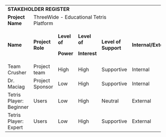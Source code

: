 <table>
<colgroup>
<col style="width: 21%" />
<col style="width: 36%" />
<col style="width: 12%" />
<col style="width: 12%" />
<col style="width: 17%" />
</colgroup>
<tbody>
<tr class="odd">
<td colspan="5"><strong>STAKEHOLDER REGISTER</strong></td>
</tr>
<tr class="even">
<td><strong>Project Name</strong></td>
<td colspan="4">ThreeWide - Educational Tetris Platform
 </td>
</tr>
<tr class="odd">
<td><strong>Name</strong></td>
<td><strong>Project Role</strong></td>
<td><p><strong>Level of</strong></p>
<p><strong>Power</strong></p></td>
<td><p><strong>Level of</strong></p>
<p><strong>Interest</strong></p></td>
<td><strong>Level of Support</strong></td>
<td><strong>Internal/External</strong></td>
</tr>

<tr>
<td>Team Crusher</td>
<td>Project team</td>
<td>High</td>
<td>High</td>
<td>Supportive</td>
<td>Internal</td>
</tr>
<tr>
<td>Dr. Maciag</td>
<td>Project Sponsor </td>
<td>Low</td>
<td>High</td>
<td>Supportive</td>
<td>Internal</td>
</tr>

<tr>
<td>Tetris Player: Beginner</td>
<td>Users</td>
<td>Low</td>
<td>High</td>
<td>Neutral</td>
<td>External</td>
</tr>
<tr>
<td>Tetris Player: Expert</td>
<td>Users</td>
<td>Low</td>
<td>High</td>
<td>Supportive</td>
<td>External</td>
</tr>
</tbody>
</table>
